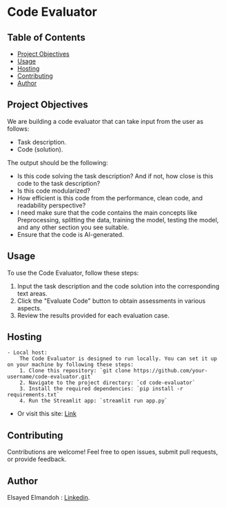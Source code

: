 # Code Evaluator

## Table of Contents
- [Project Objectives](#project-objectives)
- [Usage](#usage)
- [Hosting](#hosting)
- [Contributing](#contributing)
- [Author](#author)

## Project Objectives
We are building a code evaluator that can take input from the user as follows:

- Task description.
- Code (solution).
  
The output should be the following:

- Is this code solving the task description? And if not, how close is this code to the task description?
- Is this code modularized?
- How efficient is this code from the performance, clean code, and readability perspective?
- I need make sure that the code contains the main concepts like Preprocessing, splitting the data, training the model, testing the model, and any other section you see suitable.
- Ensure that the code is AI-generated.

## Usage
To use the Code Evaluator, follow these steps:
1. Input the task description and the code solution into the corresponding text areas.
2. Click the "Evaluate Code" button to obtain assessments in various aspects.
3. Review the results provided for each evaluation case.

## Hosting
    - Local host:
        The Code Evaluator is designed to run locally. You can set it up on your machine by following these steps:
        1. Clone this repository: `git clone https://github.com/your-username/code-evaluator.git`
        2. Navigate to the project directory: `cd code-evaluator`
        3. Install the required dependencies: `pip install -r requirements.txt`
        4. Run the Streamlit app: `streamlit run app.py`
   
   - Or visit this site:
        [Link](https://ai-generated-blog-generator-hdtz5aeasn5h3bgcm93bms.streamlit.app/)

## Contributing
  Contributions are welcome! Feel free to open issues, submit pull requests, or provide feedback.

## Author
  Elsayed Elmandoh : [Linkedin](https://www.linkedin.com/in/elsayed-elmandoh-77544428a/).

